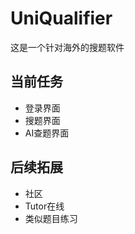 # UniQualifier  
这是一个针对海外的搜题软件  
## 当前任务  
 - 登录界面  
 - 搜题界面  
 - AI查题界面  
## 后续拓展
 - 社区
 - Tutor在线
 - 类似题目练习
